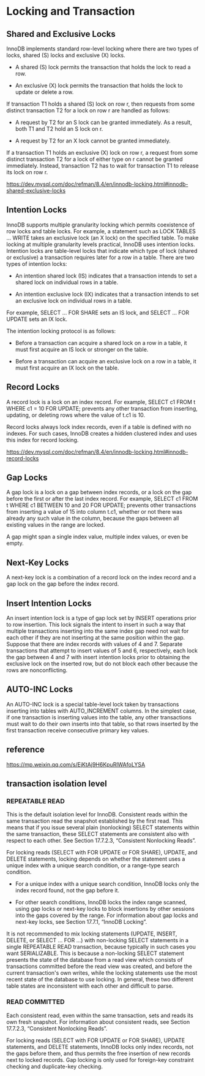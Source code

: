 # Locking and Transaction

## Shared and Exclusive Locks

InnoDB implements standard row-level locking where there are two types of locks, shared (S) locks and exclusive (X) locks.

- A shared (S) lock permits the transaction that holds the lock to read a row.

- An exclusive (X) lock permits the transaction that holds the lock to update or delete a row.

If transaction T1 holds a shared (S) lock on row r, then requests from some distinct transaction T2 for a lock on row r are handled as follows:

- A request by T2 for an S lock can be granted immediately. As a result, both T1 and T2 hold an S lock on r.

- A request by T2 for an X lock cannot be granted immediately.

If a transaction T1 holds an exclusive (X) lock on row r, a request from some distinct transaction T2 for a lock of either type on r cannot be granted immediately. Instead, transaction T2 has to wait for transaction T1 to release its lock on row r.

https://dev.mysql.com/doc/refman/8.4/en/innodb-locking.html#innodb-shared-exclusive-locks

## Intention Locks

InnoDB supports multiple granularity locking which permits coexistence of row locks and table locks. For example, a statement such as LOCK TABLES ... WRITE takes an exclusive lock (an X lock) on the specified table. To make locking at multiple granularity levels practical, InnoDB uses intention locks. Intention locks are table-level locks that indicate which type of lock (shared or exclusive) a transaction requires later for a row in a table. There are two types of intention locks:

- An intention shared lock (IS) indicates that a transaction intends to set a shared lock on individual rows in a table.

- An intention exclusive lock (IX) indicates that a transaction intends to set an exclusive lock on individual rows in a table.

For example, SELECT ... FOR SHARE sets an IS lock, and SELECT ... FOR UPDATE sets an IX lock.

The intention locking protocol is as follows:

- Before a transaction can acquire a shared lock on a row in a table, it must first acquire an IS lock or stronger on the table.

- Before a transaction can acquire an exclusive lock on a row in a table, it must first acquire an IX lock on the table.

## Record Locks

A record lock is a lock on an index record. For example, SELECT c1 FROM t WHERE c1 = 10 FOR UPDATE; prevents any other transaction from inserting, updating, or deleting rows where the value of t.c1 is 10.

Record locks always lock index records, even if a table is defined with no indexes. For such cases, InnoDB creates a hidden clustered index and uses this index for record locking.

https://dev.mysql.com/doc/refman/8.4/en/innodb-locking.html#innodb-record-locks

## Gap Locks

A gap lock is a lock on a gap between index records, or a lock on the gap before the first or after the last index record. For example, SELECT c1 FROM t WHERE c1 BETWEEN 10 and 20 FOR UPDATE; prevents other transactions from inserting a value of 15 into column t.c1, whether or not there was already any such value in the column, because the gaps between all existing values in the range are locked.

A gap might span a single index value, multiple index values, or even be empty.

## Next-Key Locks

A next-key lock is a combination of a record lock on the index record and a gap lock on the gap before the index record.

## Insert Intention Locks

An insert intention lock is a type of gap lock set by INSERT operations prior to row insertion. This lock signals the intent to insert in such a way that multiple transactions inserting into the same index gap need not wait for each other if they are not inserting at the same position within the gap. Suppose that there are index records with values of 4 and 7. Separate transactions that attempt to insert values of 5 and 6, respectively, each lock the gap between 4 and 7 with insert intention locks prior to obtaining the exclusive lock on the inserted row, but do not block each other because the rows are nonconflicting.

## AUTO-INC Locks

An AUTO-INC lock is a special table-level lock taken by transactions inserting into tables with AUTO_INCREMENT columns. In the simplest case, if one transaction is inserting values into the table, any other transactions must wait to do their own inserts into that table, so that rows inserted by the first transaction receive consecutive primary key values.

## reference

https://mp.weixin.qq.com/s/EjKtAj9H6KpuRlWAfoLYSA

## transaction isolation level

### REPEATABLE READ

This is the default isolation level for InnoDB. Consistent reads within the same transaction read the snapshot established by the first read. This means that if you issue several plain (nonlocking) SELECT statements within the same transaction, these SELECT statements are consistent also with respect to each other. See Section 17.7.2.3, “Consistent Nonlocking Reads”.

For locking reads (SELECT with FOR UPDATE or FOR SHARE), UPDATE, and DELETE statements, locking depends on whether the statement uses a unique index with a unique search condition, or a range-type search condition.

- For a unique index with a unique search condition, InnoDB locks only the index record found, not the gap before it.

- For other search conditions, InnoDB locks the index range scanned, using gap locks or next-key locks to block insertions by other sessions into the gaps covered by the range. For information about gap locks and next-key locks, see Section 17.7.1, “InnoDB Locking”.

It is not recommended to mix locking statements (UPDATE, INSERT, DELETE, or SELECT ... FOR ...) with non-locking SELECT statements in a single REPEATABLE READ transaction, because typically in such cases you want SERIALIZABLE. This is because a non-locking SELECT statement presents the state of the database from a read view which consists of transactions committed before the read view was created, and before the current transaction's own writes, while the locking statements use the most recent state of the database to use locking. In general, these two different table states are inconsistent with each other and difficult to parse.

### READ COMMITTED

Each consistent read, even within the same transaction, sets and reads its own fresh snapshot. For information about consistent reads, see Section 17.7.2.3, “Consistent Nonlocking Reads”.

For locking reads (SELECT with FOR UPDATE or FOR SHARE), UPDATE statements, and DELETE statements, InnoDB locks only index records, not the gaps before them, and thus permits the free insertion of new records next to locked records. Gap locking is only used for foreign-key constraint checking and duplicate-key checking.
